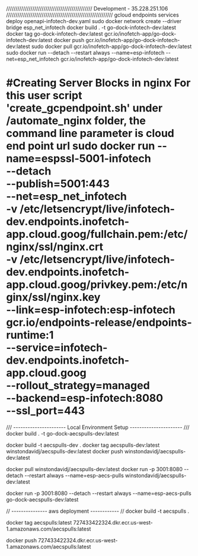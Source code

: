 ////////////////////////////////////////////// Development - 35.228.251.106 /////////////////////////////////////////////////////////
gcloud endpoints services deploy openapi-infotech-dev.yaml
sudo docker network create --driver bridge esp_net_infotech
docker build . -t go-dock-infotech-dev:latest
docker tag go-dock-infotech-dev:latest gcr.io/inofetch-app/go-dock-infotech-dev:latest
docker push gcr.io/inofetch-app/go-dock-infotech-dev:latest
sudo docker pull gcr.io/inofetch-app/go-dock-infotech-dev:latest
sudo docker run --detach --restart always --name=esp-infotech --net=esp_net_infotech gcr.io/inofetch-app/go-dock-infotech-dev:latest


 #Creating Server Blocks in nginx
 For this user script 'create_gcpendpoint.sh' under /automate_nginx folder, the command line parameter is cloud end point url
sudo docker run --name=espssl-5001-infotech \
     --detach \
     --publish=5001:443 \
     --net=esp_net_infotech \
     -v /etc/letsencrypt/live/infotech-dev.endpoints.inofetch-app.cloud.goog/fullchain.pem:/etc/nginx/ssl/nginx.crt \
     -v /etc/letsencrypt/live/infotech-dev.endpoints.inofetch-app.cloud.goog/privkey.pem:/etc/nginx/ssl/nginx.key \
     --link=esp-infotech:esp-infotech \
     gcr.io/endpoints-release/endpoints-runtime:1 \
     --service=infotech-dev.endpoints.inofetch-app.cloud.goog \
     --rollout_strategy=managed \
     --backend=esp-infotech:8080 \
     --ssl_port=443
======================================================================================================================================================

/// ---------------------- Local Environment Setup ---------------------- ///
docker build . -t go-dock-aecspulls-dev:latest

docker build -t aecspulls-dev .
docker tag aecspulls-dev:latest winstondavidj/aecspulls-dev:latest
docker push winstondavidj/aecspulls-dev:latest

docker pull winstondavidj/aecspulls-dev:latest
docker run -p 3001:8080 --detach --restart always --name=esp-aecs-pulls winstondavidj/aecspulls-dev:latest

docker run -p 3001:8080 --detach --restart always --name=esp-aecs-pulls go-dock-aecspulls-dev:latest

// --------------- aws deployment ------------ //
docker build -t aecspulls .

docker tag aecspulls:latest 727433422324.dkr.ecr.us-west-1.amazonaws.com/aecspulls:latest

docker push 727433422324.dkr.ecr.us-west-1.amazonaws.com/aecspulls:latest